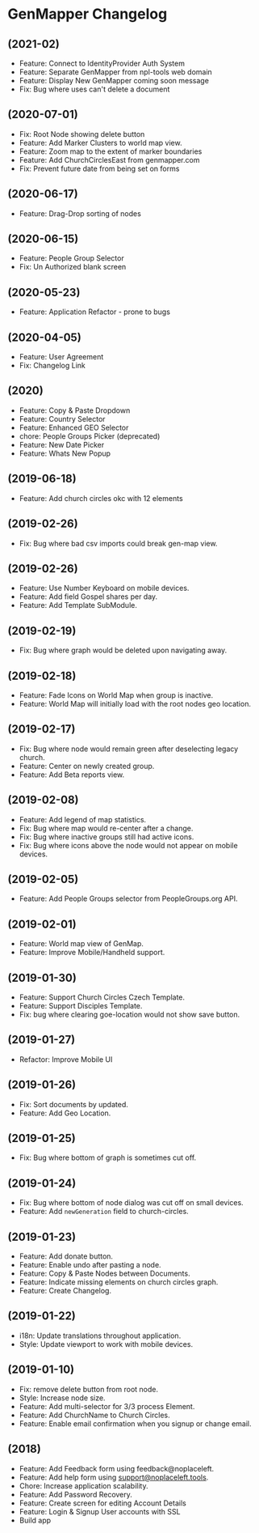 # GenMapper Changelog

## (2021-02)
- Feature: Connect to IdentityProvider Auth System
- Feature: Separate GenMapper from npl-tools web domain
- Feature: Display New GenMapper coming soon message
- Fix: Bug where uses can't delete a document

## (2020-07-01)
- Fix: Root Node showing delete button
- Feature: Add Marker Clusters to world map view.
- Feature: Zoom map to the extent of marker boundaries
- Feature: Add ChurchCirclesEast from genmapper.com
- Fix: Prevent future date from being set on forms

## (2020-06-17)
- Feature: Drag-Drop sorting of nodes

## (2020-06-15)
- Feature: People Group Selector
- Fix: Un Authorized blank screen

## (2020-05-23)
- Feature: Application Refactor - prone to bugs

## (2020-04-05)
- Feature: User Agreement
- Fix: Changelog Link

## (2020)
- Feature: Copy & Paste Dropdown
- Feature: Country Selector
- Feature: Enhanced GEO Selector
- chore: People Groups Picker (deprecated)
- Feature: New Date Picker
- Feature: Whats New Popup

## (2019-06-18)
- Feature: Add church circles okc with 12 elements

## (2019-02-26)
- Fix: Bug where bad csv imports could break gen-map view.

## (2019-02-26)
- Feature: Use Number Keyboard on mobile devices.
- Feature: Add field Gospel shares per day.
- Feature: Add Template SubModule.

## (2019-02-19)
- Fix: Bug where graph would be deleted upon navigating away.

## (2019-02-18)
- Feature: Fade Icons on World Map when group is inactive.
- Feature: World Map will initially load with the root nodes geo location.

## (2019-02-17)
- Fix: Bug where node would remain green after deselecting legacy church.
- Feature: Center on newly created group.
- Feature: Add Beta reports view.

## (2019-02-08)
- Feature: Add legend of map statistics.
- Fix: Bug where map would re-center after a change.
- Fix: Bug where inactive groups still had active icons.
- Fix: Bug where icons above the node would not appear on mobile devices.

## (2019-02-05)
- Feature: Add People Groups selector from PeopleGroups.org API.

## (2019-02-01)
- Feature: World map view of GenMap.
- Feature: Improve Mobile/Handheld support.

## (2019-01-30)
- Feature: Support Church Circles Czech Template.
- Feature: Support Disciples Template.
- Fix: bug where clearing goe-location would not show save button.

## (2019-01-27)
- Refactor: Improve Mobile UI

## (2019-01-26)
- Fix: Sort documents by updated.
- Feature: Add Geo Location.

## (2019-01-25)
- Fix: Bug where bottom of graph is sometimes cut off.

## (2019-01-24)
- Fix: Bug where bottom of node dialog was cut off on small devices.
- Feature: Add `newGeneration` field to church-circles.

## (2019-01-23)
- Feature: Add donate button.
- Feature: Enable undo after pasting a node.
- Feature: Copy & Paste Nodes between Documents.
- Feature: Indicate missing elements on church circles graph.
- Feature: Create Changelog.

## (2019-01-22)
- i18n: Update translations throughout application.
- Style: Update viewport to work with mobile devices.

## (2019-01-10)
- Fix: remove delete button from root node.
- Style: Increase node size.
- Feature: Add multi-selector for 3/3 process Element.
- Feature: Add ChurchName to Church Circles.
- Feature: Enable email confirmation when you signup or change email.

## (2018)
- Feature: Add Feedback form using feedback@noplaceleft.
- Feature: Add help form using support@noplaceleft.tools.
- Chore: Increase application scalability.
- Feature: Add Password Recovery.
- Feature: Create screen for editing Account Details
- Feature: Login & Signup User accounts with SSL
- Build app
